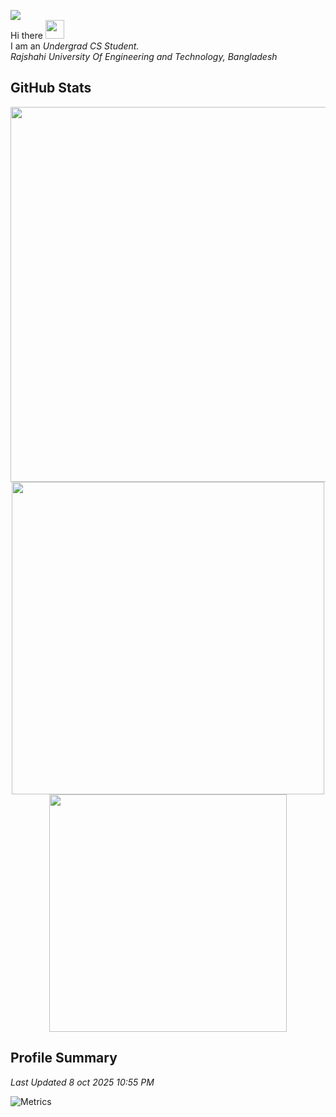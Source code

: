 ![](https://komarev.com/ghpvc/?username=idcnys&color=blue&style=plastic&abbreviated=true)
<br> Hi there <img src="https://media.giphy.com/media/hvRJCLFzcasrR4ia7z/giphy.gif" width="30"><br>
I am an _Undergrad CS Student. <br>Rajshahi University Of Engineering and Technology, Bangladesh_

## GitHub Stats
<p align="center" style="margin:0; padding:0;">
  <img src="https://nirzak-streak-stats.vercel.app/?user=idcnys&theme=dark&hide_border=false" width="600px"/><br>
  <img src="https://github-readme-stats.vercel.app/api?username=idcnys&show_icons=true&theme=github_dark" width="500px" />
  <img src="https://github-readme-stats.vercel.app/api/top-langs/?username=idcnys&theme=dark&hide_border=false&include_all_commits=true&count_private=true&layout=compact" width="380px" />
</p>

## Profile Summary
_Last Updated 8 oct 2025 10:55 PM_
<p align="center" style="margin:0; padding:0;">

![Metrics](https://metrics.lecoq.io/idcnys?template=classic&base.header=0&isocalendar=1&habits=1&lines=1&base=header%2C%20activity%2C%20community%2C%20repositories%2C%20metadata&base.indepth=false&base.hireable=false&base.skip=false&isocalendar=false&isocalendar.duration=full-year&lines=false&lines.sections=base&lines.repositories.limit=4&lines.history.limit=1&lines.delay=0&habits=false&habits.from=200&habits.days=14&habits.facts=true&habits.charts=false&habits.charts.type=classic&habits.trim=false&habits.languages.limit=8&habits.languages.threshold=0%25&config.timezone=Asia%2FDhaka)</p>
